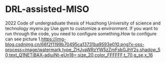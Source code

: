 # DRL-assisted-MISO
2022 Code of undergraduate thesis of Huazhong University of science and technology
myenv.py  Use gym to customize a environment. If you want to run through the code, you need to configure something.How to configure can see picture 1.https://img-blog.csdnimg.cn/66f2f1199b70495ca13731ba9593e010.png?x-oss-process=image/watermark,type_ZHJvaWRzYW5zZmFsbGJhY2s,shadow_50,text_Q1NETiBAX-adjuiNt-eUn18=,size_20,color_FFFFFF,t_70,g_se,x_16
